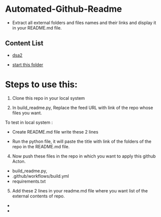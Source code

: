 # Automated-Github-Readme
 
* Extract all external folders and files names and their links and display it 
in your README.md file. 

## Content List

<!-- Projects start -->
- [dsa2](dsa2)

- [start this folder](start%20this%20folder)
<!-- Projects end -->

# Steps to use this:

1. Clone this repo in your local system

2. In build_readme.py, Replace the feed URL with link 
   of the repo whose files you want. 

To test in local system :

*  Create README.md file write these 2 lines 

<!-- Projects start -->

<!-- Projects end -->

*  Run the python file, it will paste the title with link of the folders
   of the repo in the README.md file.

4. Now push these files in the repo in which 
you want to apply this github Acton. 

* build_readme.py,
* .github/workflows/build.yml
* requirements.txt

5. Add these 2 lines in your readme.md file where you 
want list of the external contents of repo. 

* <!-- Projects start -->
* <!-- Projects end -->


